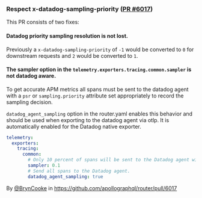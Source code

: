 ### Respect x-datadog-sampling-priority ([PR #6017](https://github.com/apollographql/router/pull/6017))

This PR consists of two fixes:
#### Datadog priority sampling resolution is not lost.

Previously a `x-datadog-sampling-priority` of `-1` would be converted to `0` for downstream requests and `2` would be converted to `1`.

#### The sampler option in the `telemetry.exporters.tracing.common.sampler` is not datadog aware.

To get accurate APM metrics all spans must be sent to the datadog agent with a `psr` or `sampling.priority` attribute set appropriately to record the sampling decision.

`datadog_agent_sampling` option in the router.yaml enables this behavior and should be used when exporting to the datadog agent via otlp. 
It is automatically enabled for the Datadog native exporter.

```yaml
telemetry:
  exporters:
    tracing:
      common:
        # Only 10 percent of spans will be sent to the Datadog agent with `psr` or `sampling.priority` 1.
        sampler: 0.1
        # Send all spans to the Datadog agent. 
        datadog_agent_sampling: true
```

By [@BrynCooke](https://github.com/BrynCooke) in https://github.com/apollographql/router/pull/6017
